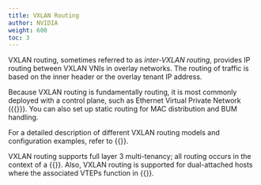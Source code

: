 ```yaml
---
title: VXLAN Routing
author: NVIDIA
weight: 600
toc: 3
---
```

VXLAN routing, sometimes referred to as *inter-VXLAN routing*, provides IP routing between VXLAN VNIs in overlay networks. The routing of traffic is based on the inner header or the overlay tenant IP address.

Because VXLAN routing is fundamentally routing, it is most commonly deployed with a control plane, such as Ethernet Virtual Private Network ({{<link url="Ethernet-Virtual-Private-Network-EVPN" text="EVPN">}}). You can also set up static routing for MAC distribution and BUM handling.

For a detailed description of different VXLAN routing models and configuration examples, refer to {{<link url="Ethernet-Virtual-Private-Network-EVPN" text="EVPN">}}.

VXLAN routing supports full layer 3 multi-tenancy; all routing occurs in the context of a {{<link url="Virtual-Routing-and-Forwarding-VRF" text="VRF">}}. Also, VXLAN routing is supported for dual-attached hosts where the associated VTEPs function in {{<link url="VXLAN-Active-active-Mode" text="active-active mode">}}.
